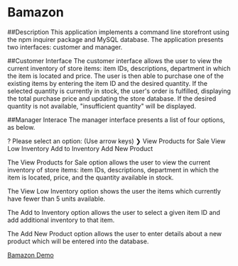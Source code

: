 # Bamazon

##Description
This application implements a command line storefront using the npm inquirer package and MySQL database. The application presents two interfaces: customer and manager.


##Customer Interface
The customer interface allows the user to view the current inventory of store items: item IDs, descriptions, department in which the item is located and price. The user is then able to purchase one of the existing items by entering the item ID and the desired quantity. If the selected quantity is currently in stock, the user's order is fulfilled, displaying the total purchase price and updating the store database. If the desired quantity is not available, "insufficient quantity" will be displayed.

##Manager Interace
The manager interface presents a list of four options, as below.

? Please select an option: (Use arrow keys)
❯ View Products for Sale 
  View Low Inventory 
  Add to Inventory 
  Add New Product

The View Products for Sale option allows the user to view the current inventory of store items: item IDs, descriptions, department in which the item is located, price, and the quantity available in stock.

The View Low Inventory option shows the user the items which currently have fewer than 5 units available.

The Add to Inventory option allows the user to select a given item ID and add additional inventory to that item.

The Add New Product option allows the user to enter details about a new product which will be entered into the database.



[Bamazon Demo](https://youtu.be/ynMsoxrqNn0)
